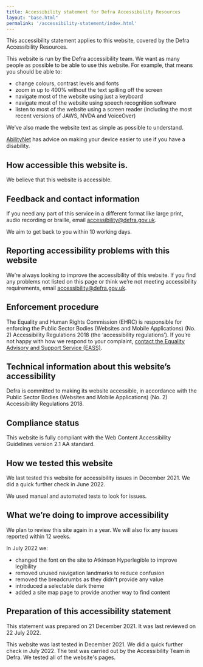 ```yaml
---
title: Accessibility statement for Defra Accessibility Resources
layout: "base.html"
permalink: '/accessibility-statement/index.html'
---
```


This accessibility statement applies to this website, covered by the Defra Accessibility Resources.

This website is run by the Defra accessibility team. We want as many people as possible to be able to use this website. For example, that means you should be able to:

* change colours, contrast levels and fonts
* zoom in up to 400% without the text spilling off the screen
* navigate most of the website using just a keyboard
* navigate most of the website using speech recognition software
* listen to most of the website using a screen reader (including the most recent versions of JAWS, NVDA and VoiceOver)

We’ve also made the website text as simple as possible to understand.

[AbilityNet](https://mcmw.abilitynet.org.uk/) has advice on making your device easier to use if you have a disability.

## How accessible this website is.

We believe that this website is accessible.

## Feedback and contact information

If you need any part of this service in a different format like large print, audio recording or braille, email [accessibility@defra.gov.uk](mailto:accessibility@defra.gov.uk).

We aim to get back to you within 10 working days.

## Reporting accessibility problems with this website

We’re always looking to improve the accessibility of this website. If you find any problems not listed on this page or think we’re not meeting accessibility requirements, email [accessibility@defra.gov.uk](mailto:accessibility@defra.gov.uk).

## Enforcement procedure

The Equality and Human Rights Commission (EHRC) is responsible for enforcing the Public Sector Bodies (Websites and Mobile Applications) (No. 2) Accessibility Regulations 2018 (the ‘accessibility regulations’). If you’re not happy with how we respond to your complaint, [contact the Equality Advisory and Support Service (EASS)](https://www.equalityadvisoryservice.com/).

## Technical information about this website’s accessibility

Defra is committed to making its website accessible, in accordance with the Public Sector Bodies (Websites and Mobile Applications) (No. 2) Accessibility Regulations 2018.

## Compliance status

This website is fully compliant with the Web Content Accessibility Guidelines version 2.1 AA standard.

## How we tested this website

We last tested this website for accessibility issues in December 2021. We did a quick further check in June 2022.

We used manual and automated tests to look for issues.

## What we’re doing to improve accessibility

We plan to review this site again in a year. We will also fix any issues reported within 12 weeks.

In July 2022 we:
- changed the font on the site to Atkinson Hyperlegible to improve legibility
- removed unused navigation landmarks to reduce confusion
- removed the breadcrumbs as they didn't provide any value
- introduced a selectable dark theme
- added a site map page to provide another way to find content

## Preparation of this accessibility statement

This statement was prepared on 21 December 2021. It was last reviewed on 22 July 2022.

This website was last tested in December 2021.  We did a quick further check in July 2022. The test was carried out by the Accessibility Team in Defra. We tested all of the website's pages.
